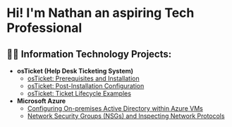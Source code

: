 ## <h1>Hi! I'm Nathan an aspiring Tech Professional

<h2>👨‍💻 Information Technology Projects:</h2>

- <b>osTicket (Help Desk Ticketing System)</b>
  - [osTicket: Prerequisites and Installation](https://github.com/nathanhsjc/osticket-prereqs)
  - [osTicket: Post-Installation Configuration](https://github.com/nathanhsjc/post-install-config)
  - [osTicket: Ticket Lifecycle Examples](https://github.com/nathanhsjc/ticket-lifecycle)
- <b>Microsoft Azure</b>
  - [Configuring On-premises Active Directory within Azure VMs](https://github.com/nathanhsjc/configure-ad)
  - [Network Security Groups (NSGs) and Inspecting Network Protocols](https://github.com/nathanhsjc/azure-network-protocols)

<h2>
